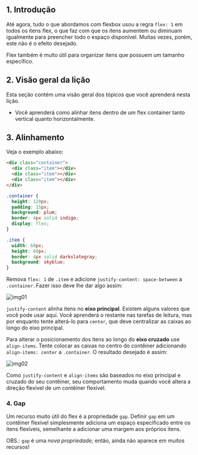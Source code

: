 ## 1. Introdução

Até agora, tudo o que abordamos com flexbox usou a regra `flex: 1` em todos os itens flex, o que faz com que os itens aumentem ou diminuam igualmente para preencher todo o espaço disponível. Muitas vezes, porém, este não é o efeito desejado.

Flex também é muito útil para organizar itens que possuem um tamanho específico.

## 2. Visão geral da lição

Esta seção contém uma visão geral dos tópicos que você aprenderá nesta lição.

<ul>
  <li> Você aprenderá como alinhar itens dentro de um flex container tanto vertical quanto horizontalmente. </li>
</ul>

## 3. Alinhamento

Veja o exemplo abaixo:

```html
<div class="container">
  <div class="item"></div>
  <div class="item"></div>
  <div class="item"></div>
</div>
```

```css
.container {
  height: 120px;
  padding: 15px;
  background: plum;
  border: 4px solid indigo;
  display: flex;
}

.item {
  width: 60px;
  height: 60px;
  border: 4px solid darkslategray;
  background: skyblue;
}
```

Remova `flex: 1` de `.item` e adicione `justify-content: space-between` a `.container`. Fazer isso deve lhe dar algo assim:

![img01](https://cdn.statically.io/gh/TheOdinProject/curriculum/495704c6eb6bf33bc927534f231533a82b27b2ac/html_css/v2/foundations/flexbox/imgs/07.png)

`justify-content` alinha itens no **eixo principal**. Existem alguns valores que você pode usar aqui. Você aprenderá o restante nas tarefas de leitura, mas por enquanto tente alterá-lo para `center`, que deve centralizar as caixas ao longo do eixo principal.

Para alterar o posicionamento dos itens ao longo do **eixo cruzado** use `align-items`. Tente colocar as caixas no centro do contêiner adicionando `align-items: center` a `.container`. O resultado desejado é assim:

![img02](https://cdn.statically.io/gh/TheOdinProject/curriculum/495704c6eb6bf33bc927534f231533a82b27b2ac/html_css/v2/foundations/flexbox/imgs/08.png)

Como `justify-content` e `align-items` são baseados no eixo principal e cruzado do seu contêiner, seu comportamento muda quando você altera a direção flexível de um contêiner flexível.

### 4. Gap

Um recurso muito útil do flex é a propriedade `gap`. Definir `gap` em um contêiner flexível simplesmente adiciona um espaço especificado entre os itens flexíveis, semelhante a adicionar uma margem aos próprios itens.

OBS.: `gap` é uma *nova propriedade*; então, ainda não aparece em muitos recursos!

